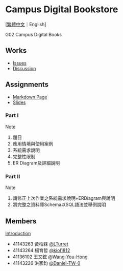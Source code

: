 # Campus Digital Bookstore

[[繁體中文](./README.md)｜English]

G02 Campus Digital Books

## Works

- [Issues](https://github.com/NFU-Database-Group/Project-Library/issues)
- [Discussion](https://github.com/NFU-Database-Group/Project-Library/discussions)

## Assignments

- [Markdown Page](./docs/partI/README.md)
- [Slides](https://docs.google.com/presentation/d/1CVXu3zMMaOMTS-JVP_-2jTPVOu2q0zPUNoqi1U4R_xA/edit?usp=sharing)

### Part I

> [!NOTE]
>
> 1. 題目
> 2. 應用情境與使用案例
> 3. 系統需求說明
> 4. 完整性限制
> 5. ER Diagram及詳細說明

### Part II

> [!NOTE]
>
> 1. 請修正上次作業之系統需求說明+ERDiagram與說明
> 2. 將完整之資料庫Schema以SQL語法並舉例說明

## Members

[Introduction](./Docs/members/README.md)  

- 41143263 黃柏菻 [@LTurret](https://github.com/LTurret)
- 41143264 楊育哲 [@kiol1812](https://github.com/kiol1812)
- 41136102 王又鋐 [@Wang-You-Hong](https://github.com/Wang-You-Hong)
- 41143226 洪家鈞 [@Daniel-TW-0](https://github.com/Daniel-TW-0)
